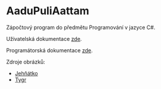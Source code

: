# AaduPuliAattam
Zápočtový program do předmětu Programování v jazyce C#.

Uživatelská dokumentace [zde](./UserDoc.md).

Programátorská dokumentace [zde](./ProgDoc.md).

Zdroje obrázků:

- [Jehňátko](https://www.freepik.com/free-vector/set-animal-cartoon-character_24868306.htm#query=lamb&position=17&from_view=search&track=sph)
- [Tygr](https://www.freepik.com/free-vector/cute-tiger-standing-cartoon-vector-icon-illustration-animal-nature-icon-concept-isolated-premium_34358343.htm#page=2&query=evil%20tiger&position=30&from_view=search&track=ais)